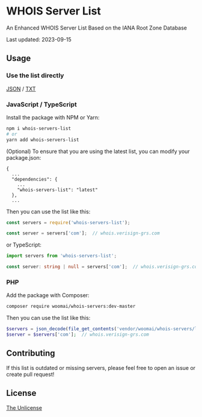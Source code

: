 # WHOIS Server List

An Enhanced WHOIS Server List Based on the IANA Root Zone Database

<!-- UPDATE_DATE_START -->
Last updated: 2023-09-15
<!-- UPDATE_DATE_END -->

## Usage

### Use the list directly

[JSON](list.json) / [TXT](list.txt)

### JavaScript / TypeScript

Install the package with NPM or Yarn:

```sh
npm i whois-servers-list
# or
yarn add whois-servers-list
```

(Optional) To ensure that you are using the latest list, you can modify your package.json:

```
{
  ...
  "dependencies": {
    ...
    "whois-servers-list": "latest"
  },
  ...
```

Then you can use the list like this:

```javascript
const servers = require('whois-servers-list');

const server = servers['com'];  // whois.verisign-grs.com
```

or TypeScript:

```typescript
import servers from 'whois-servers-list';

const server: string | null = servers['com'];  // whois.verisign-grs.com
```

### PHP

Add the package with Composer:

```sh
composer require woomai/whois-servers:dev-master
```

Then you can use the list like this:

```php
$servers = json_decode(file_get_contents('vendor/woomai/whois-servers/list.json'), true);
$server = $servers['com'];  // whois.verisign-grs.com
```

## Contributing

If this list is outdated or missing servers, please feel free to open an issue or create pull request!

## License

[The Unlicense](./LICENSE)
